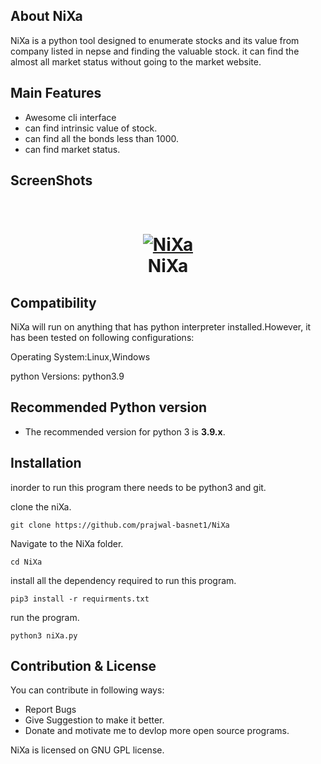 ## About NiXa
NiXa is a python tool designed to enumerate stocks and its value from company listed in nepse and finding the valuable stock.
it can find the almost all market status without going to the market website.

## Main Features
- Awesome cli interface
- can find intrinsic value of stock.
- can find all the bonds less than 1000.
- can find market status.

## ScreenShots

<h1 align="center">
  <br>
  <a href="https://github.com/prajwal-basnet1/NiXa"><img src="https://i.ibb.co/Z2dFSz2/NiXa.png" alt="NiXa"></a>
  <br>
  NiXa
  <br>
</h1>

## Compatibility 
NiXa will run on anything that has python interpreter installed.However, it has been tested on following configurations:

Operating System:Linux,Windows

python Versions: python3.9

## Recommended Python version
* The recommended version for python 3 is **3.9.x**.

## Installation

inorder to run this program 
there needs to be python3 and git.

clone the niXa.
```
git clone https://github.com/prajwal-basnet1/NiXa
```
Navigate to the NiXa folder.
```
cd NiXa
```
install all the dependency required to run this program.
```
pip3 install -r requirments.txt
```
run the program.
```
python3 niXa.py
```

## Contribution & License
You can contribute in following ways:
- Report Bugs
- Give Suggestion to make it better.
- Donate and motivate me to devlop more open source programs.

NiXa is licensed on GNU GPL license.

